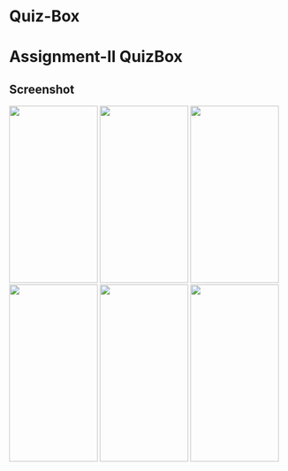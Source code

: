 # Quiz-Box

# Assignment-II QuizBox

## Screenshot


<img src="https://user-images.githubusercontent.com/96005876/146487060-e60e0293-2f54-41a2-b2d8-d6c1aa5ab589.png" width="160" height="320" />


<img src="https://user-images.githubusercontent.com/96005876/146487309-9db8cfb6-fd36-4934-ab5a-a0ec682bd96a.png" width="160" height="320" />


<img src="https://user-images.githubusercontent.com/96005876/146487416-d0a958d6-4407-4163-8930-4b571cb7ef06.png" width="160" height="320" />


<img src="https://user-images.githubusercontent.com/96005876/146487470-9d3c2be7-7cef-48b7-9c73-afaf661e3899.png" width="160" height="320" />


<img src="https://user-images.githubusercontent.com/96005876/146487595-a753675a-41b1-44b8-b598-4d630b79e88c.png" width="160" height="320" />


<img src="https://user-images.githubusercontent.com/96005876/146487664-4710e33b-4269-4cf2-9629-f3d6636c1fc2.png" width="160" height="320" />
